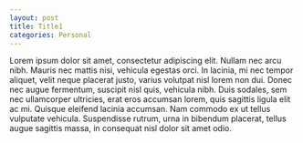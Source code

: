 ```yaml
---
layout: post
title: Title1
categories: Personal
---
```


Lorem ipsum dolor sit amet, consectetur adipiscing elit. Nullam nec arcu nibh. Mauris nec mattis nisi, vehicula egestas orci. In lacinia, mi nec tempor aliquet, velit neque placerat justo, varius volutpat nisl lorem non dui. Donec nec augue fermentum, suscipit nisl quis, vehicula nibh. Duis sodales, sem nec ullamcorper ultricies, erat eros accumsan lorem, quis sagittis ligula elit ac mi. Quisque eleifend lacinia accumsan. Nam commodo ex ut tellus vulputate vehicula. Suspendisse rutrum, urna in bibendum placerat, tellus augue sagittis massa, in consequat nisl dolor sit amet odio. 